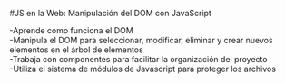 #JS en la Web: Manipulación del DOM con JavaScript

-Aprende como funciona el DOM<br>
-Manipula el DOM para seleccionar, modificar, eliminar y crear nuevos elementos en el árbol de elementos<br>
-Trabaja con componentes para facilitar la organización del proyecto<br>
-Utiliza el sistema de módulos de Javascript para proteger los archivos<br>